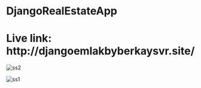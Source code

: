 # DjangoRealEstateApp

<h1>Live link: http://djangoemlakbyberkaysvr.site/</h1>

![ss2](https://user-images.githubusercontent.com/72870590/228870360-bbfdacfd-74f6-4b5a-8dfe-a67cdede563b.jpg)

![ss1](https://user-images.githubusercontent.com/72870590/228870367-34ae7898-b518-411a-b095-0825d5d5da16.jpg)

